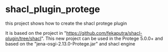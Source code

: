# shacl_plugin_protege
this project shows how to create the shacl protege plugin

It is based on the project in "https://github.com/fekaputra/shacl-plugin/tree/shacl". 
This new project can be used in the Protege 5.0.0+ and based on the "jena-osgi-2.13.0-Protege.jar" and shacl engine

